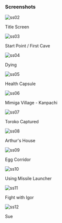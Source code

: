 ### Screenshots
![ss02](ss02.png)

Title Screen

![ss03](ss03.png)

Start Point / First Cave

![ss04](ss04.png)

Dying

![ss05](ss05.png)

Health Capsule

![ss06](ss06.png)

Mimiga Village - Kanpachi

![ss07](ss07.png)

Toroko Captured

![ss08](ss08.png)

Arthur's House

![ss09](ss09.png)

Egg Corridor

![ss10](ss10.png)

Using Missile Launcher

![ss11](ss11.png)

Fight with Igor

![ss12](ss12.png)

Sue
